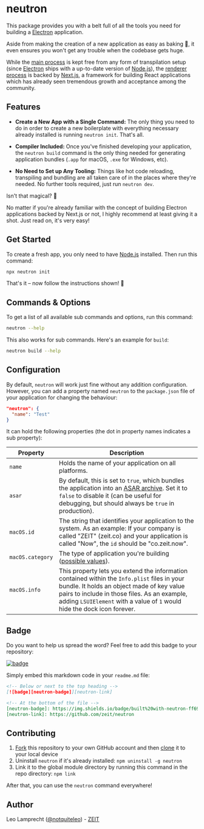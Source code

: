 # neutron

This package provides you with a belt full of all the tools you need for building a [Electron](https://electronjs.org) application.

Aside from making the creation of a new application as easy as baking 🥞, it even ensures you won't get any trouble when the codebase gets huge.

While the [main process](https://electronjs.org/docs/tutorial/quick-start#main-process) is kept free from any form of transpilation setup (since [Electron](https://electronjs.org) ships with a up-to-date version of [Node.js](https://nodejs.org/en/)), the [renderer process](https://electronjs.org/docs/tutorial/quick-start#renderer-process) is backed by [Next.js](https://github.com/zeit/next.js), a framework for building React applications which has already seen tremendous growth and acceptance among the community.

## Features

- **Create a New App with a Single Command:** The only thing you need to do in order to create a new boilerplate with everything necessary already installed is running `neutron init`. That's all.

- **Compiler Included:** Once you've finished developing your application, the `neutron build` command is the only thing needed for generating application bundles (`.app` for macOS, `.exe` for Windows, etc).

- **No Need to Set up Any Tooling:** Things like hot code reloading, transpiling and bundling are all taken care of in the places where they're needed. No further tools required, just run `neutron dev`.

Isn't that magical? 💫

No matter if you're already familiar with the concept of building Electron applications backed by Next.js or not, I highly recommend at least giving it a shot. Just read on, it's very easy!

## Get Started

To create a fresh app, you only need to have [Node.js](https://nodejs.org/en/) installed. Then run this command:

```bash
npx neutron init
```

That's it – now follow the instructions shown! 🚀

## Commands & Options

To get a list of all available sub commands and options, run this command:

```bash
neutron --help
```

This also works for sub commands. Here's an example for `build`:

```bash
neutron build --help
```

## Configuration

By default, `neutron` will work just fine without any addition configuration. However, you can add a property named `neutron` to the `package.json` file of your application for changing the behaviour:

```json
"neutron": {
  "name": "Test"
}
```

It can hold the following properties (the dot in property names indicates a sub property):

| Property         | Description                                                                                                                                                                                                                                                                        |
|------------------|------------------------------------------------------------------------------------------------------------------------------------------------------------------------------------------------------------------------------------------------------------------------------------|
| `name`           | Holds the name of your application on all platforms.                                                                                                                                                                                                                               |
| `asar`           | By default, this is set to `true`, which bundles the application into an [ASAR archive](https://electronjs.org/docs/tutorial/application-packaging#using-asar-archives). Set it to `false` to disable it (can be useful for debugging, but should always be `true` in production). |
| `macOS.id`       | The string that identifies your application to the system. As an example: If your company is called "ZEIT" (zeit.co) and your application is called "Now", the `id` should be "co.zeit.now".                                                                                       |
| `macOS.category` | The type of application you're building ([possible values](https://developer.apple.com/library/content/documentation/General/Reference/InfoPlistKeyReference/Articles/LaunchServicesKeys.html#//apple_ref/doc/uid/TP40009250-SW8)).                                                |
| `macOS.info`     | This property lets you extend the information contained within the `Info.plist` files in your bundle. It holds an object made of key value pairs to include in those files. As an example, adding `LSUIElement` with a value of  `1` would hide the dock icon forever.             |

## Badge

Do you want to help us spread the word? Feel free to add this badge to your repository:

[![badge][neutron-badge]][neutron-link]

[neutron-badge]: https://img.shields.io/badge/built%20with-neutron-ff69b4.svg?style=flat
[neutron-link]: https://github.com/zeit/neutron

Simply embed this markdown code in your `readme.md` file:

```markdown
<!-- Below or next to the top heading -->
[![badge][neutron-badge]][neutron-link]

<!-- At the bottom of the file -->
[neutron-badge]: https://img.shields.io/badge/built%20with-neutron-ff69b4.svg?style=flat
[neutron-link]: https://github.com/zeit/neutron
```

## Contributing

1. [Fork](https://help.github.com/articles/fork-a-repo/) this repository to your own GitHub account and then [clone](https://help.github.com/articles/cloning-a-repository/) it to your local device
2. Uninstall `neutron` if it's already installed: `npm uninstall -g neutron`
3. Link it to the global module directory by running this command in the repo directory: `npm link`

After that, you can use the `neutron` command everywhere!

## Author

Leo Lamprecht ([@notquiteleo](https://twitter.com/notquiteleo)) - [ZEIT](https://zeit.co)
